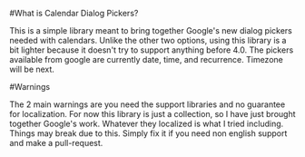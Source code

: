 #What is Calendar Dialog Pickers?

This is a simple library meant to bring together Google's new dialog pickers needed with calendars.
Unlike the other two options, using this library is a bit lighter because it doesn't try to
support anything before 4.0. The pickers available from google are currently date, time, and
recurrence. Timezone will be next.

#Warnings

The 2 main warnings are you need the support libraries and no guarantee for localization.
For now this library is just a collection, so I have just brought together Google's work.
Whatever they localized is what I tried including. Things may break due to this. Simply fix it
if you need non english support and make a pull-request.